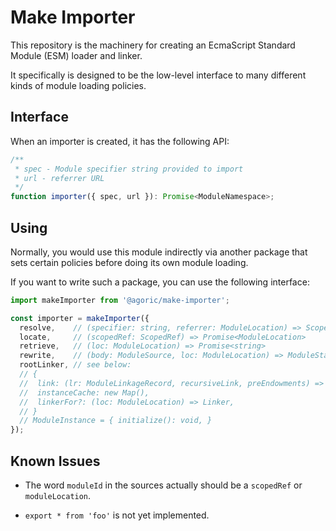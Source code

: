 # Make Importer

This repository is the machinery for creating an EcmaScript Standard Module (ESM)
loader and linker.

It specifically is designed to be the low-level interface to many different kinds of module loading policies.

## Interface

When an importer is created, it has the following API:

```js
/**
 * spec - Module specifier string provided to import
 * url - referrer URL
 */
function importer({ spec, url }): Promise<ModuleNamespace>;
```

## Using

Normally, you would use this module indirectly via another package that sets certain policies before doing its own module loading.

If you want to write such a package, you can use the following interface:

```js
import makeImporter from '@agoric/make-importer';

const importer = makeImporter({
  resolve,    // (specifier: string, referrer: ModuleLocation) => ScopedRef
  locate,     // (scopedRef: ScopedRef) => Promise<ModuleLocation>
  retrieve,   // (loc: ModuleLocation) => Promise<string>
  rewrite,    // (body: ModuleSource, loc: ModuleLocation) => ModuleStaticRecord
  rootLinker, // see below:
  // {
  //  link: (lr: ModuleLinkageRecord, recursiveLink, preEndowments) => ModuleInstance
  //  instanceCache: new Map(),
  //  linkerFor?: (loc: ModuleLocation) => Linker,
  // }
  // ModuleInstance = { initialize(): void, }
});
```

## Known Issues

* The word `moduleId` in the sources actually should be a `scopedRef` or `moduleLocation`.

* `export * from 'foo'` is not yet implemented.
